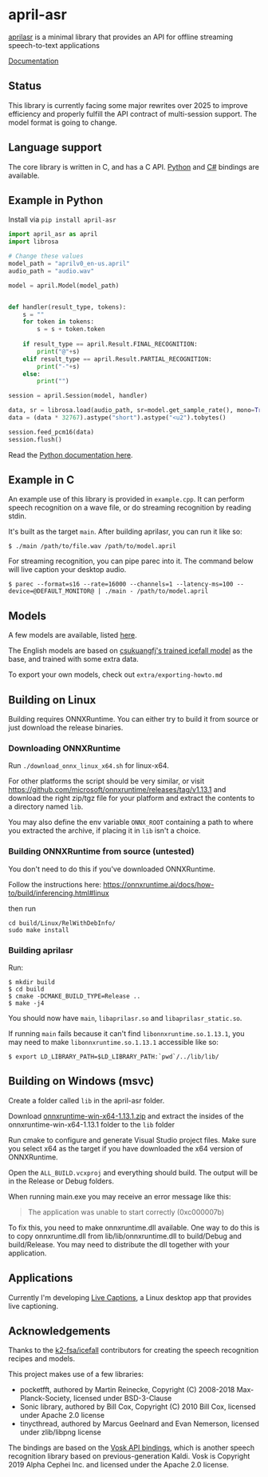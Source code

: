 # april-asr

[aprilasr](https://github.com/abb128/april-asr) is a minimal library that provides an API for offline streaming speech-to-text applications

[Documentation](https://abb128.github.io/april-asr/concepts.html)

## Status
This library is currently facing some major rewrites over 2025 to improve efficiency and properly fulfill the API contract of multi-session support. The model format is going to change.

## Language support
The core library is written in C, and has a C API. [Python](https://abb128.github.io/april-asr/python.html) and [C#](https://abb128.github.io/april-asr/csharp.html) bindings are available.

## Example in Python

Install via `pip install april-asr`

```py
import april_asr as april
import librosa

# Change these values
model_path = "aprilv0_en-us.april"
audio_path = "audio.wav"

model = april.Model(model_path)


def handler(result_type, tokens):
    s = ""
    for token in tokens:
        s = s + token.token
    
    if result_type == april.Result.FINAL_RECOGNITION:
        print("@"+s)
    elif result_type == april.Result.PARTIAL_RECOGNITION:
        print("-"+s)
    else:
        print("")

session = april.Session(model, handler)

data, sr = librosa.load(audio_path, sr=model.get_sample_rate(), mono=True)
data = (data * 32767).astype("short").astype("<u2").tobytes()

session.feed_pcm16(data)
session.flush()
```

Read the [Python documentation here](https://abb128.github.io/april-asr/python.html).

## Example in C
An example use of this library is provided in `example.cpp`. It can perform speech recognition on a wave file, or do streaming recognition by reading stdin.

It's built as the target `main`. After building aprilasr, you can run it like so:
```
$ ./main /path/to/file.wav /path/to/model.april
```

For streaming recognition, you can pipe parec into it. The command below will live caption your desktop audio.
```
$ parec --format=s16 --rate=16000 --channels=1 --latency-ms=100 --device=@DEFAULT_MONITOR@ | ./main - /path/to/model.april
```

## Models
A few models are available, listed [here](https://abb128.github.io/april-asr/models.html). 

The English models are based on [csukuangfj's trained icefall model](https://huggingface.co/csukuangfj/icefall-asr-librispeech-lstm-transducer-stateless2-2022-09-03/tree/main/exp) as the base, and trained with some extra data.

To export your own models, check out `extra/exporting-howto.md`

## Building on Linux
Building requires ONNXRuntime. You can either try to build it from source or just download the release binaries.

### Downloading ONNXRuntime
Run `./download_onnx_linux_x64.sh` for linux-x64.

For other platforms the script should be very similar, or visit https://github.com/microsoft/onnxruntime/releases/tag/v1.13.1 and download the right zip/tgz file for your platform and extract the contents to a directory named `lib`.

You may also define the env variable `ONNX_ROOT` containing a path to where you extracted the archive, if placing it in `lib` isn't a choice.

### Building ONNXRuntime from source (untested)
You don't need to do this if you've downloaded ONNXRuntime.

Follow the instructions here: https://onnxruntime.ai/docs/how-to/build/inferencing.html#linux

then run
```
cd build/Linux/RelWithDebInfo/
sudo make install
```

### Building aprilasr
Run:
```
$ mkdir build
$ cd build
$ cmake -DCMAKE_BUILD_TYPE=Release ..
$ make -j4
```

You should now have `main`, `libaprilasr.so` and `libaprilasr_static.so`.

If running `main` fails because it can't find `libonnxruntime.so.1.13.1`, you may need to make `libonnxruntime.so.1.13.1` accessible like so:
```
$ export LD_LIBRARY_PATH=$LD_LIBRARY_PATH:`pwd`/../lib/lib/
```

## Building on Windows (msvc)
Create a folder called `lib` in the april-asr folder.

Download [onnxruntime-win-x64-1.13.1.zip](https://github.com/microsoft/onnxruntime/releases/download/v1.13.1/onnxruntime-win-x64-1.13.1.zip) and extract the insides of the onnxruntime-win-x64-1.13.1 folder to the `lib` folder

Run cmake to configure and generate Visual Studio project files. Make sure you select x64 as the target if you have downloaded the x64 version of ONNXRuntime.

Open the `ALL_BUILD.vcxproj` and everything should build. The output will be in the Release or Debug folders.

When running main.exe you may receive an error message like this:
> The application was unable to start correctly (0xc000007b)

To fix this, you need to make onnxruntime.dll available. One way to do this is to copy onnxruntime.dll from lib/lib/onnxruntime.dll to build/Debug and build/Release. You may need to distribute the dll together with your application.

## Applications
Currently I'm developing [Live Captions](https://github.com/abb128/LiveCaptions), a Linux desktop app that provides live captioning.

## Acknowledgements
Thanks to the [k2-fsa/icefall](https://github.com/k2-fsa/icefall) contributors for creating the speech recognition recipes and models.

This project makes use of a few libraries:
* pocketfft, authored by Martin Reinecke, Copyright (C) 2008-2018 Max-Planck-Society, licensed under BSD-3-Clause
* Sonic library, authored by Bill Cox, Copyright (C) 2010 Bill Cox, licensed under Apache 2.0 license
* tinycthread, authored by Marcus Geelnard and Evan Nemerson, licensed under zlib/libpng license


The bindings are based on the [Vosk API bindings](https://github.com/alphacep/vosk-api), which is another speech recognition library based on previous-generation Kaldi. Vosk is Copyright 2019 Alpha Cephei Inc. and licensed under the Apache 2.0 license.